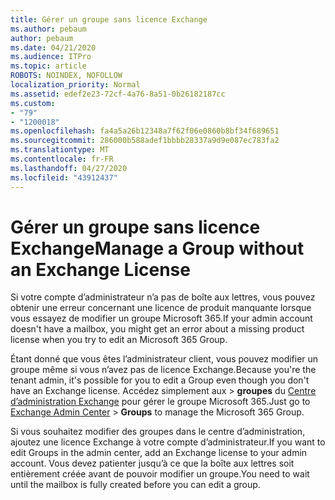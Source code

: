 ```yaml
---
title: Gérer un groupe sans licence Exchange
ms.author: pebaum
author: pebaum
ms.date: 04/21/2020
ms.audience: ITPro
ms.topic: article
ROBOTS: NOINDEX, NOFOLLOW
localization_priority: Normal
ms.assetid: edef2e23-72cf-4a76-8a51-0b26182187cc
ms.custom:
- "79"
- "1200018"
ms.openlocfilehash: fa4a5a26b12348a7f62f06e0860b8bf34f689651
ms.sourcegitcommit: 286000b588adef1bbbb28337a9d9e087ec783fa2
ms.translationtype: MT
ms.contentlocale: fr-FR
ms.lasthandoff: 04/27/2020
ms.locfileid: "43912437"
---
```

# <a name="manage-a-group-without-an-exchange-license"></a><span data-ttu-id="6deef-102">Gérer un groupe sans licence Exchange</span><span class="sxs-lookup"><span data-stu-id="6deef-102">Manage a Group without an Exchange License</span></span>

<span data-ttu-id="6deef-103">Si votre compte d’administrateur n’a pas de boîte aux lettres, vous pouvez obtenir une erreur concernant une licence de produit manquante lorsque vous essayez de modifier un groupe Microsoft 365.</span><span class="sxs-lookup"><span data-stu-id="6deef-103">If your admin account doesn't have a mailbox, you might get an error about a missing product license when you try to edit an Microsoft 365 Group.</span></span>
  
<span data-ttu-id="6deef-104">Étant donné que vous êtes l’administrateur client, vous pouvez modifier un groupe même si vous n’avez pas de licence Exchange.</span><span class="sxs-lookup"><span data-stu-id="6deef-104">Because you're the tenant admin, it's possible for you to edit a Group even though you don't have an Exchange license.</span></span> <span data-ttu-id="6deef-105">Accédez simplement aux \> **groupes** du [Centre d’administration Exchange](https://outlook.office365.com/ecp.aspx) pour gérer le groupe Microsoft 365.</span><span class="sxs-lookup"><span data-stu-id="6deef-105">Just go to [Exchange Admin Center](https://outlook.office365.com/ecp.aspx) \> **Groups** to manage the Microsoft 365 Group.</span></span>
  
<span data-ttu-id="6deef-106">Si vous souhaitez modifier des groupes dans le centre d’administration, ajoutez une licence Exchange à votre compte d’administrateur.</span><span class="sxs-lookup"><span data-stu-id="6deef-106">If you want to edit Groups in the admin center, add an Exchange license to your admin account.</span></span> <span data-ttu-id="6deef-107">Vous devez patienter jusqu’à ce que la boîte aux lettres soit entièrement créée avant de pouvoir modifier un groupe.</span><span class="sxs-lookup"><span data-stu-id="6deef-107">You need to wait until the mailbox is fully created before you can edit a group.</span></span>
  